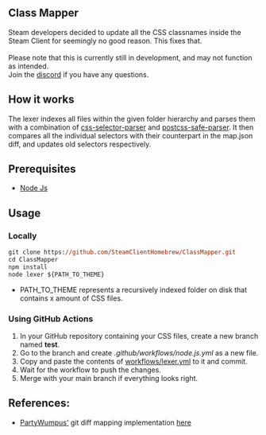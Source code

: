 ## Class Mapper
Steam developers decided to update all the CSS classnames inside the Steam Client for seemingly no good reason. This fixes that. <br><br>
Please note that this is currently still in development, and may not function as intended. <br>
Join the [discord](https://millennium.web.app/discord) if you have any questions.

## How it works

The lexer indexes all files within the given folder hierarchy and parses them with a combination of [css-selector-parser](https://www.npmjs.com/package/css-selector-parser) and
[postcss-safe-parser](https://www.npmjs.com/package/postcss-safe-parser). It then compares all the individual selectors with their counterpart in the map.json diff, and updates old selectors respectively.

## Prerequisites

- [Node Js](https://nodejs.org/en)

## Usage
### Locally
```ps
git clone https://github.com/SteamClientHomebrew/ClassMapper.git
cd ClassMapper
npm install
node lexer ${PATH_TO_THEME}
```
- PATH_TO_THEME represents a recursively indexed folder on disk that contains x amount of CSS files.
### Using GitHub Actions
1. In your GitHub repository containing your CSS files, create a new branch named **test**.
1. Go to the branch and create *.github/workflows/node.js.yml* as a new file.
1. Copy and paste the contents of [workflows/lexer.yml](./workflows/lexer.yml) to it and commit.
1. Wait for the workflow to push the changes.
1. Merge with your main branch if everything looks right.

## References:
- [PartyWumpus'](https://gist.github.com/PartyWumpus) git diff mapping implementation [here](https://gist.github.com/PartyWumpus/b1bc83b5b29b155e40742d0aa290f0db)
